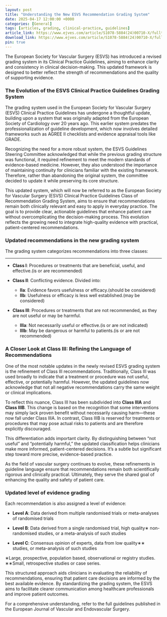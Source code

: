 ```yaml
---
layout: post
title: "Understanding the New ESVS Recommendation Grading System"
date: 2025-04-17 12:00:00 +0000
categories: [General]
tags: [articles, grading, clinical-practice, guidelines]
article_link: https://www.ejves.com/article/S1078-5884(24)00710-X/fulltext
download_link: https://www.ejves.com/article/S1078-5884(24)00710-X/fulltext
pin: true
---
```


The European Society for Vascular Surgery (ESVS) has introduced a revised grading system in its Clinical Practice Guidelines, aiming to enhance clarity and consistency in clinical decision-making. This updated framework is designed to better reflect the strength of recommendations and the quality of supporting evidence.

### **The Evolution of the ESVS Clinical Practice Guidelines Grading System**

The grading system used in the European Society for Vascular Surgery (ESVS) Clinical Practice Guidelines has undergone a thoughtful update, building upon a system that was originally adapted from the European Society of Cardiology over 20 years ago. This earlier system predates the professionalization of guideline development, which now involves detailed frameworks such as AGREE II checklists and evidence appraisal tools like GRADE. 

Recognizing the need for a more robust system, the ESVS Guidelines Steering Committee acknowledged that while the previous grading structure was functional, it required refinement to meet the modern standards of evidence-based medicine. However, they also understood the importance of maintaining continuity for clinicians familiar with the existing framework. Therefore, rather than abandoning the original system, the committee decided to update it while preserving its core structure. 

This updated system, which will now be referred to as the European Society for Vascular Surgery (ESVS) Clinical Practice Guidelines Class of Recommendation Grading System, aims to ensure that recommendations remain both clinically relevant and easy to apply in everyday practice. The goal is to provide clear, actionable guidelines that enhance patient care without overcomplicating the decision-making process. This evolution reflects the growing need to integrate high-quality evidence with practical, patient-centered recommendations.

### **Updated recommendations in the new grading system**
The grading system categorizes recommendations into three classes:  

---

- **Class I**: Procedures or treatments that are beneficial, useful, and effective.(is or are recommended)

- **Class II**: Conflicting evidence. Divided into:
  - **IIa**: Evidence favors usefulness or efficacy.(should be considered)
  - **IIb**: Usefulness or efficacy is less well established.(may be considered)

- **Class III**: Procedures or treatments that are not recommended, as they are not useful or may be harmful.
  - **IIIa**: Not necessarily useful or effective.(is or are not indicated)
  - **IIIb**: May be dangerous or harmful to patients.(is or are not recommended)


### **A Closer Look at Class III: Refining the Language of Recommendations**

One of the most notable updates in the newly revised ESVS grading system is the refinement of Class III recommendations. Traditionally, Class III was used broadly to indicate that a treatment or procedure was not useful, effective, or potentially harmful. However, the updated guidelines now acknowledge that not all negative recommendations carry the same weight or clinical implications.

To reflect this nuance, Class III has been subdivided into **Class IIIA** and **Class IIIB**. This change is based on the recognition that some interventions may simply lack proven benefit without necessarily causing harm—these now fall under Class IIIA. In contrast, Class IIIB is reserved for treatments or procedures that may pose actual risks to patients and are therefore explicitly discouraged.

This differentiation adds important clarity. By distinguishing between “not useful” and “potentially harmful,” the updated classification helps clinicians make more informed, patient-centered decisions. It’s a subtle but significant step toward more precise, evidence-based practice.

As the field of vascular surgery continues to evolve, these refinements in guideline language ensure that recommendations remain both scientifically rigorous and clinically practical. Ultimately, they serve the shared goal of enhancing the quality and safety of patient care.

### **Updated level of evidence grading**

Each recommendation is also assigned a level of evidence:

- **Level A**: Data derived from multiple randomised trials or meta-analyses of randomised trials

- **Level B**: Data derived from a single randomised trial, high quality∗ non-randomised studies, or a meta-analysis of such studies

- **Level C**: Consensus opinion of experts, data from low quality∗∗ studies, or meta-analysis of such studies

∗Large, prospective, population based, observational or registry studies.  
∗∗Small, retrospective studies or case series.

This structured approach aids clinicians in evaluating the reliability of recommendations, ensuring that patient care decisions are informed by the best available evidence. By standardizing the grading system, the ESVS aims to facilitate clearer communication among healthcare professionals and improve patient outcomes.

For a comprehensive understanding, refer to the full guidelines published in the European Journal of Vascular and Endovascular Surgery.